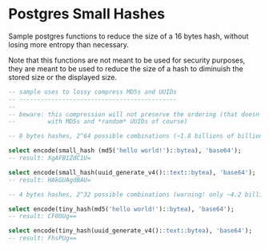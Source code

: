# Postgres Small Hashes

Sample postgres functions to reduce the size of a 16 bytes hash, without losing more entropy than necessary.

Note that this functions are not meant to be used for security purposes, they are meant to be used to reduce the size of a hash to diminuish the stored size or the displayed size.

```sql
-- sample uses to lossy compress MD5s and UUIDs
-- --------------------------------------------
--
-- beware: this compression will not preserve the ordering (that doesn't matter
--         with MD5s and *random* UUIDs of course)

-- 8 bytes hashes, 2^64 possible combinations (~1.8 billions of billions)

select encode(small_hash (md5('hello world!')::bytea), 'base64');
-- result: XgAFB1ZdC1U=

select encode(small_hash(uuid_generate_v4()::text::bytea), 'base64');
-- result: HAkGUAgdBAU=

-- 4 bytes hashes, 2^32 possible combinations (warning! only ~4.2 billions)

select encode(tiny_hash(md5('hello world!')::bytea), 'base64');
-- result: CF0OUg==

select encode(tiny_hash(uuid_generate_v4()::text::bytea), 'base64');
-- result: FhsPUg==
```
